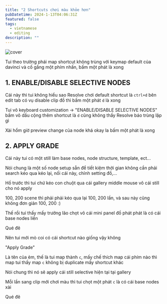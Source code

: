 ```yaml
---
title: "2 Shortcuts chơi màu khỏe hơn"
pubDatetime: 2024-1-13T04:06:31Z
featured: false
tags:
  - vietnamese
  - editing
description: ""
---
```


![cover](@assets/images/davinci-resolve-nerd.png)

Tui theo trường phái map shortcut không trùng với keymap default của davinci và cố gắng một phím nhấn, bấm một phát là xong

## 1. ENABLE/DISABLE SELECTIVE NODES

Cái này thì tui không hiểu sao Resolve chơi default shortcut là `ctrl+d` bên edit tab có vụ disable clip đồ thì bấm một phát `d` là xong

Tui vô keyboard customization -> "ENABLE/DISABLE SELECTIVE NODES" bấm vô dấu cộng thêm shortcut là `d` cũng không thấy Resolve báo trùng lặp gì

Xài hổm giờ preview change của node khá okay la bấm một phát là xong

## 2. APPLY GRADE

Cái này tui có một still làm base nodes, node structure, template, ect...

Nói chung là một số node setup sẵn để tiết kiệm thời gian không cần phải search kéo qua kéo lại, nối cái này, chỉnh setting đồ,...

Hồ trước thì tui chứ kéo con chuột qua cái gallery middle mouse vô cái still cho nó apply

100, 200 scene thì phải phải kéo qua lại 100, 200 lần, và sau này cũng không đơn giản 100, 200 :)

Thế rồi tui thấy mấy trưởng lão chọt vô cái mini panel đồ phát phát là có cái base nodes liền

Qué đẽ

Nên tui mới mò coi có cái shortcut nào giống vậy không

"Apply Grade"

Là tên của ẻm, thế là tui map thành `c`, mấy chế thích map cái phím nào thì map tui thấy map `c` không bị duplicate mấy shortcut khác

Nói chung thì nó sẽ apply cái still selective hiện tại tại gallery

Mỗi lần sang clip mới chơi màu thì tui chọt một phát `c` là có cái base nodes xài

Qué đẽ
